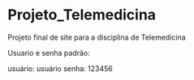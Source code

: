 # Projeto_Telemedicina
Projeto final de site para a disciplina de Telemedicina

Usuario e senha padrão:

usuário: usuário
senha: 123456
